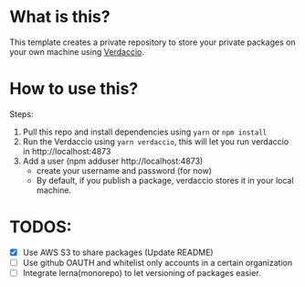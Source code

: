 
# What is this?

This template creates a private repository to store your private packages on your own machine using [Verdaccio](https://verdaccio.org/).

# How to use this?

Steps:
1. Pull this repo and install dependencies using `yarn` or `npm install`
2. Run the Verdaccio using `yarn verdaccio`, this will let you run verdaccio in http://localhost:4873
3. Add a user (npm adduser http://localhost:4873)
    - create your username and password (for now)
    - By default, if you publish a package, verdaccio stores it in your local machine.
    

# TODOS:
- [x] Use AWS S3 to share packages (Update README)
- [ ] Use github OAUTH and whitelist only accounts in a certain organization
- [ ] Integrate lerna(monorepo) to let versioning of packages easier.
